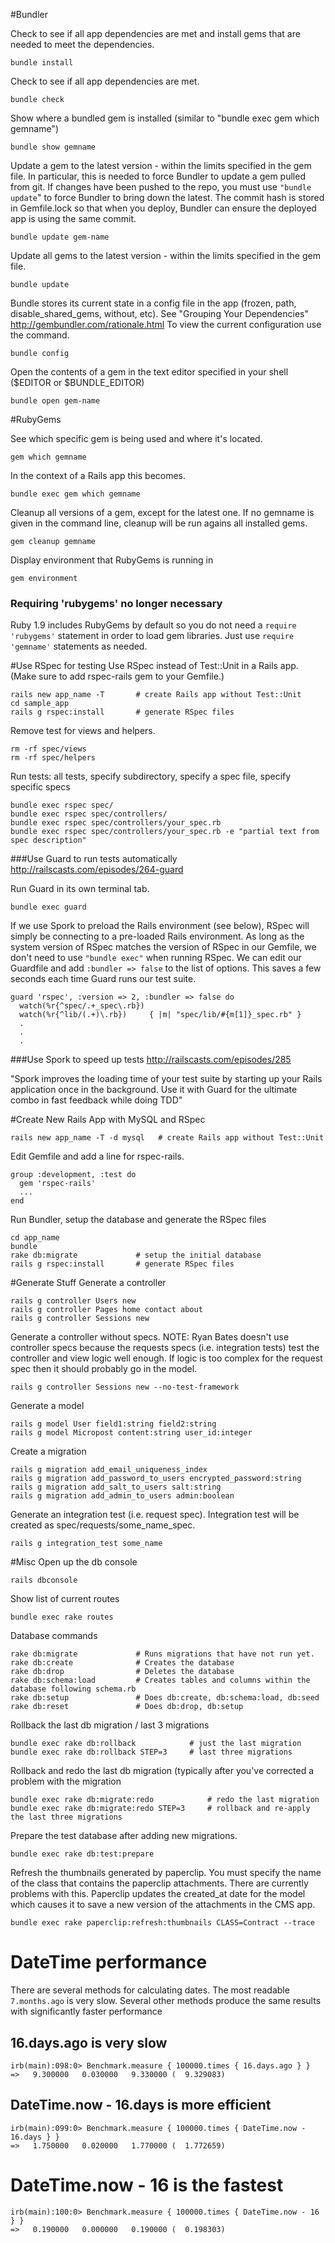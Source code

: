 #Bundler

Check to see if all app dependencies are met and install gems that are needed to meet the dependencies.

    bundle install

Check to see if all app dependencies are met.

    bundle check

Show where a bundled gem is installed (similar to "bundle exec gem which gemname")

    bundle show gemname
    
Update a gem to the latest version - within the limits specified in the gem file. In particular, this
is needed to force Bundler to update a gem pulled from git. If changes have been pushed to the repo,
you must use `"bundle update`" to force Bundler to bring down the latest. The commit hash is stored in
Gemfile.lock so that when you deploy, Bundler can ensure the deployed app is using the same commit.

    bundle update gem-name

Update all gems to the latest version - within the limits specified in the gem file.

    bundle update

Bundle stores its current state in a config file in the app (frozen, path, disable\_shared\_gems, without, etc).
See "Grouping Your Dependencies" <http://gembundler.com/rationale.html> To view the current configuration use
the command.

    bundle config
    
Open the contents of a gem in the text editor specified in your shell ($EDITOR or $BUNDLE_EDITOR)

    bundle open gem-name

#RubyGems

See which specific gem is being used and where it's located.

    gem which gemname
    
In the context of a Rails app this becomes.

    bundle exec gem which gemname
    
Cleanup all versions of a gem, except for the latest one. If no gemname is given in the command
line, cleanup will be run agains all installed gems.

    gem cleanup gemname
    
Display environment that RubyGems is running in

    gem environment

### Requiring 'rubygems' no longer necessary
Ruby 1.9 includes RubyGems by default so you do not need a `require 'rubygems'` statement in
order to load gem libraries. Just use `require 'gemname'` statements as needed.


#Use RSpec for testing
Use RSpec instead of Test::Unit in a Rails app. (Make sure to add rspec-rails gem to your Gemfile.)

    rails new app_name -T       # create Rails app without Test::Unit
    cd sample_app
    rails g rspec:install       # generate RSpec files

Remove test for views and helpers.

    rm -rf spec/views
    rm -rf spec/helpers
    
Run tests: all tests, specify subdirectory, specify a spec file, specify specific specs

    bundle exec rspec spec/
    bundle exec rspec spec/controllers/
    bundle exec rspec spec/controllers/your_spec.rb
    bundle exec rspec spec/controllers/your_spec.rb -e "partial text from spec description"

###Use Guard to run tests automatically
<http://railscasts.com/episodes/264-guard>

Run Guard in its own terminal tab.

    bundle exec guard

If we use Spork to preload the Rails environment (see below), RSpec will simply be connecting
to a pre-loaded Rails environment. As long as the system version of RSpec matches the version of
RSpec in our Gemfile, we don't need to use `"bundle exec"` when running RSpec. We can edit
our Guardfile and add `:bundler => false` to the list of options. This saves a few seconds each
time Guard runs our test suite.

    guard 'rspec', :version => 2, :bundler => false do
      watch(%r{^spec/.+_spec\.rb})
      watch(%r{^lib/(.+)\.rb})     { |m| "spec/lib/#{m[1]}_spec.rb" }
      .
      .
      .

###Use Spork to speed up tests
<http://railscasts.com/episodes/285>

"Spork improves the loading time of your test suite by starting up your Rails application once
in the background. Use it with Guard for the ultimate combo in fast feedback while doing TDD"

#Create New Rails App with MySQL and RSpec

    rails new app_name -T -d mysql   # create Rails app without Test::Unit
    
Edit Gemfile and add a line for rspec-rails.

    group :development, :test do
      gem 'rspec-rails'
      ...
    end

Run Bundler, setup the database and generate the RSpec files

    cd app_name
    bundle
    rake db:migrate             # setup the initial database
    rails g rspec:install       # generate RSpec files

#Generate Stuff
Generate a controller

    rails g controller Users new
    rails g controller Pages home contact about
    rails g controller Sessions new
    
Generate a controller without specs. NOTE: Ryan Bates doesn't use controller specs
because the requests specs (i.e. integration tests) test the controller and view
logic well enough. If logic is too complex for the request spec then it should
probably go in the model.

    rails g controller Sessions new --no-test-framework

Generate a model

    rails g model User field1:string field2:string
    rails g model Micropost content:string user_id:integer

Create a migration

    rails g migration add_email_uniqueness_index
    rails g migration add_password_to_users encrypted_password:string
    rails g migration add_salt_to_users salt:string
    rails g migration add_admin_to_users admin:boolean

Generate an integration test (i.e. request spec). Integration test will be created as spec/requests/some_name_spec.

    rails g integration_test some_name


#Misc
Open up the db console

    rails dbconsole

Show list of current routes

    bundle exec rake routes

Database commands

    rake db:migrate             # Runs migrations that have not run yet.
    rake db:create              # Creates the database
    rake db:drop                # Deletes the database
    rake db:schema:load         # Creates tables and columns within the database following schema.rb
    rake db:setup               # Does db:create, db:schema:load, db:seed
    rake db:reset               # Does db:drop, db:setup  

Rollback the last db migration / last 3 migrations

    bundle exec rake db:rollback            # just the last migration
    bundle exec rake db:rollback STEP=3     # last three migrations

Rollback and redo the last db migration (typically after you've corrected a problem with
the migration

    bundle exec rake db:migrate:redo            # redo the last migration
    bundle exec rake db:migrate:redo STEP=3     # rollback and re-apply the last three migrations

Prepare the test database after adding new migrations.

    bundle exec rake db:test:prepare

Refresh the thumbnails generated by paperclip. You must specify the name of the class
that contains the paperclip attachments. There are currently problems with this.
Paperclip updates the created_at date for the model which causes it to save a new
version of the attachments in the CMS app.

    bundle exec rake paperclip:refresh:thumbnails CLASS=Contract --trace

# DateTime performance

There are several methods for calculating dates. The most readable `7.months.ago` is very slow.
Several other methods produce the same results with significantly faster performance

## 16.days.ago is very slow

    irb(main):098:0> Benchmark.measure { 100000.times { 16.days.ago } }
    =>   9.300000   0.030000   9.330000 (  9.329083)

## DateTime.now - 16.days is more efficient

    irb(main):099:0> Benchmark.measure { 100000.times { DateTime.now - 16.days } }
    =>   1.750000   0.020000   1.770000 (  1.772659)

# DateTime.now - 16 is the fastest

    irb(main):100:0> Benchmark.measure { 100000.times { DateTime.now - 16 } }
    =>   0.190000   0.000000   0.190000 (  0.198303)
